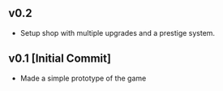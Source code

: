 ## v0.2
- Setup shop with multiple upgrades and a prestige system.

## v0.1 [Initial Commit]
- Made a simple prototype of the game